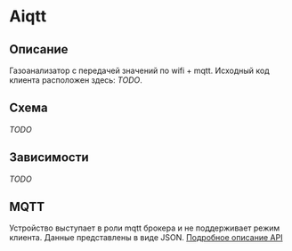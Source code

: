 # Aiqtt 

## Описание

Газоанализатор с передачей значений по wifi + mqtt. Исходный код клиента расположен здесь: *TODO*.

## Схема

*TODO*

## Зависимости

*TODO*

## MQTT

Устройство выступает в роли mqtt брокера и не поддерживает режим клиента. Данные представлены в виде JSON. [Подробное описание API](./API.md)

